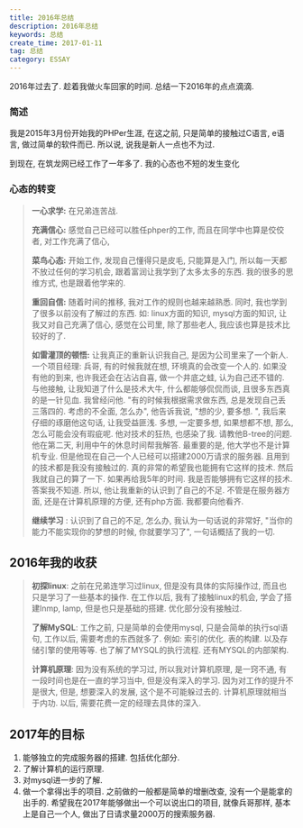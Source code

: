 ```yaml
---
title: 2016年总结
description: 2016年总结
keywords: 总结
create_time: 2017-01-11
tag: 总结
category: ESSAY
---
```


2016年过去了. 趁着我做火车回家的时间. 总结一下2016年的点点滴滴. 

### 简述

我是2015年3月份开始我的PHPer生涯, 在这之前, 只是简单的接触过C语言, e语言, 做过简单的软件而已. 所以说, 说我是新人一点也不为过. 

到现在, 在筑龙网已经工作了一年多了. 我的心态也不短的发生变化

### 心态的转变

> **一心求学:** 在兄弟连苦战. 
> 
> **充满信心:** 感觉自己已经可以胜任phper的工作, 而且在同学中也算是佼佼者, 对工作充满了信心, 
> 
> **菜鸟心态:** 开始工作, 发现自己懂得只是皮毛, 只能算是入门, 所以每一天都不放过任何的学习机会, 跟着富润让我学到了太多太多的东西. 我的很多的思维方式, 也是跟着他学来的. 
> 
> **重回自信:** 随着时间的推移, 我对工作的规则也越来越熟悉. 同时, 我也学到了很多以前没有了解过的东西. 如: linux方面的知识, mysql方面的知识, 让我又对自己充满了信心, 感觉在公司里, 除了那些老人, 我应该也算是技术比较好的了. 
> 
> **如雷灌顶的顿悟:** 让我真正的重新认识我自己, 是因为公司里来了一个新人. 一个项目经理: 兵哥, 有的时候我就在想, 环境真的会改变一个人的. 如果没有他的到来, 也许我还会在沾沾自喜, 做一个井底之蛙, 认为自己还不错的. 与他接触, 让我知道了什么是技术大牛, 什么都能够侃侃而谈, 且很多东西真的是一针见血. 我曾经问他. "有的时候我根据需求做东西, 总是发现自己丢三落四的. 考虑的不全面, 怎么办", 他告诉我说, "想的少, 要多想. ", 我后来仔细的琢磨他这句话, 让我受益匪浅. 多想, 一定要多想, 如果想都不想, 那么, 怎么可能会没有瑕疵呢. 他对技术的狂热, 也感染了我. 请教他B-tree的问题. 他在第二天, 利用中午的休息时间帮我解答. 最重要的是, 他大学也不是计算机专业. 但是他现在自己一个人已经可以搭建2000万请求的服务器. 且用到的技术都是我没有接触过的. 真的非常的希望我也能拥有它这样的技术. 然后我就自己的算了一下. 如果再给我5年的时间. 我是否能够拥有它这样的技术. 答案我不知道. 所以, 他让我重新的认识到了自己的不足. 不管是在服务器方面, 还是在计算机原理的方便, 还有php方面. 我都要向他看齐. 
> 
> **继续学习** : 认识到了自己的不足, 怎么办, 我认为一句话说的非常好, "当你的能力不能实现你的梦想的时候, 你就要学习了", 一句话概括了我的一切. 


## 2016年我的收获

> **初探linux**: 之前在兄弟连学习过linux, 但是没有具体的实际操作过, 而且也只是学习了一些基本的操作. 在工作以后, 我有了接触linux的机会, 学会了搭建lnmp, lamp, 但是也只是基础的搭建. 优化部分没有接触过. 
> 
> **了解MySQL**: 工作之前, 只是简单的会使用mysql, 只是会简单的执行sql语句, 工作以后, 需要考虑的东西就多了. 例如: 索引的优化. 表的构建. 以及存储引擎的使用等等. 也了解了MYSQL的执行流程. 还有MYSQL的内部架构. 
> 
> **计算机原理**: 因为没有系统的学习过, 所以我对计算机原理, 是一窍不通, 有一段时间也是在一直的学习当中, 但是没有深入的学习. 因为对工作的提升不是很大, 但是, 想要深入的发展, 这个是不可能躲过去的. 计算机原理就相当于内功. 以后, 需要花费一定的经理去具体的深入. 
> 

## 2017年的目标

1. 能够独立的完成服务器的搭建. 包括优化部分. 
2. 了解计算机的运行原理. 
3. 对mysql进一步的了解. 
4. 做一个拿得出手的项目. 之前做的一般都是简单的增删改查, 没有一个是能拿的出手的. 希望我在2017年能够做出一个可以说出口的项目, 就像兵哥那样, 基本上是自己一个人, 做出了日请求量2000万的搜索服务器. 










